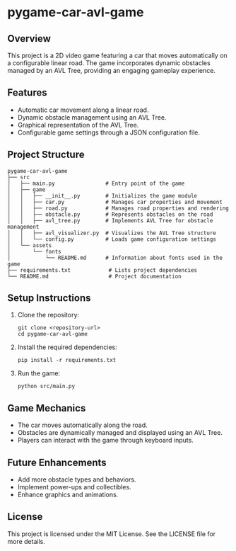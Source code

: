 # pygame-car-avl-game

## Overview
This project is a 2D video game featuring a car that moves automatically on a configurable linear road. The game incorporates dynamic obstacles managed by an AVL Tree, providing an engaging gameplay experience.

## Features
- Automatic car movement along a linear road.
- Dynamic obstacle management using an AVL Tree.
- Graphical representation of the AVL Tree.
- Configurable game settings through a JSON configuration file.

## Project Structure
```
pygame-car-avl-game
├── src
│   ├── main.py                # Entry point of the game
│   ├── game
│   │   ├── __init__.py        # Initializes the game module
│   │   ├── car.py             # Manages car properties and movement
│   │   ├── road.py            # Manages road properties and rendering
│   │   ├── obstacle.py        # Represents obstacles on the road
│   │   ├── avl_tree.py        # Implements AVL Tree for obstacle management
│   │   ├── avl_visualizer.py  # Visualizes the AVL Tree structure
│   │   └── config.py          # Loads game configuration settings
│   └── assets
│       └── fonts
│           └── README.md      # Information about fonts used in the game
├── requirements.txt            # Lists project dependencies
└── README.md                   # Project documentation
```

## Setup Instructions
1. Clone the repository:
   ```
   git clone <repository-url>
   cd pygame-car-avl-game
   ```

2. Install the required dependencies:
   ```
   pip install -r requirements.txt
   ```

3. Run the game:
   ```
   python src/main.py
   ```

## Game Mechanics
- The car moves automatically along the road.
- Obstacles are dynamically managed and displayed using an AVL Tree.
- Players can interact with the game through keyboard inputs.

## Future Enhancements
- Add more obstacle types and behaviors.
- Implement power-ups and collectibles.
- Enhance graphics and animations.

## License
This project is licensed under the MIT License. See the LICENSE file for more details.